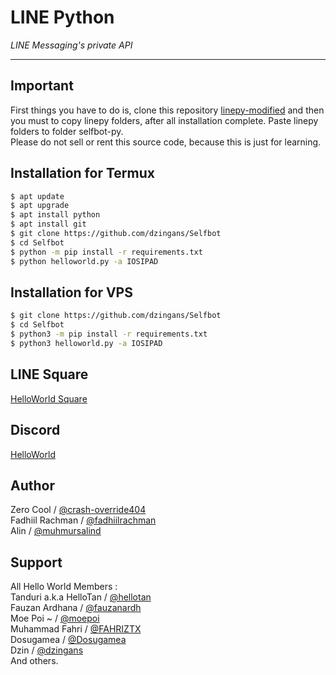 # LINE Python

*LINE Messaging's private API*

----

## Important
First things you have to do is, clone this repository [linepy-modified](https://github.com/crash-override404/linepy-modified)
and then you must to copy linepy folders, after all installation complete. Paste linepy folders to folder selfbot-py.  
Please do not sell or rent this source code, because this is just for learning.

## Installation for Termux

```sh
$ apt update
$ apt upgrade
$ apt install python
$ apt install git
$ git clone https://github.com/dzingans/Selfbot
$ cd Selfbot
$ python -m pip install -r requirements.txt
$ python helloworld.py -a IOSIPAD
```

## Installation for VPS

```sh
$ git clone https://github.com/dzingans/Selfbot
$ cd Selfbot
$ python3 -m pip install -r requirements.txt
$ python3 helloworld.py -a IOSIPAD
```

## LINE Square
[HelloWorld Square](https://line.me/ti/g2/JGUODBE4RE)

## Discord
[HelloWorld](https://discord.gg/5jqbutB)

## Author
Zero Cool / [@crash-override404](https://github.com/crash-override404)  
Fadhiil Rachman / [@fadhiilrachman](https://www.instagram.com/fadhiilrachman)  
Alin / [@muhmursalind](https://github.com/muhmursalind)

## Support
All Hello World Members :  
Tanduri a.k.a HelloTan / [@hellotan](https://github.com/hellotan)  
Fauzan Ardhana / [@fauzanardh](https://github.com/fauzanardh)  
Moe Poi ~ / [@moepoi](https://github.com/moepoi)  
Muhammad Fahri / [@FAHRIZTX](https://github.com/FAHRIZTX)  
Dosugamea / [@Dosugamea](https://github.com/Dosugamea)  
Dzin / [@dzingans](https://github.com/dzingans)  
And others.
